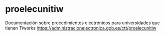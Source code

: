 # proelecunitiw
Documentación sobre procedimientos electrónicos para universidades que tienen Tiworks
https://administracionelectronica.gob.es/ctt/proelecunitiw
